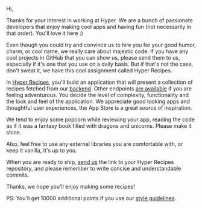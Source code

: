 Hi,

Thanks for your interest in working at Hyper. We are a bunch of passionate developers that enjoy making cool apps and having fun (not necessarily in that order). You'll love it here :)

Even though you could try and convince us to hire you for your good humor, charm, or cool name, we really care about majestic code. If you have any cool projects in GitHub that you can show us, please send them to us, especially if it's one that you use on a daily basis. But if that's not the case, don't sweat it, we have this cool assignment called Hyper Recipes.

In [Hyper Recipes](https://github.com/hyperoslo/hyper-recipes), you'll build an application that will present a collection of recipes fetched from our [ backend](http://hyper-recipes.herokuapp.com/recipes). Other endpoints [are available](https://github.com/hyperoslo/hyper-recipes/blob/master/README.md) if you are feeling adventurous. You decide the level of complexity, functionality and the look and feel of the application. We appreciate good looking apps and thoughtful user experiences, the App Store is a great source of inspiration.

We tend to enjoy some popcorn while reviewing your app, reading the code as if it was a fantasy book filled with dragons and unicorns. Please make it shine.

Also, feel free to use any external libraries you are comfortable with, or keep it vanilla, it's up to you.

When you are ready to ship, [send us](mailto:ios@hyper.no) the link to your Hyper Recipes repository, and please remember to write concise and understandable commits.

Thanks, we hope you'll enjoy making some recipes!

PS: You'll get 10000 additional points if you use our [style guidelines](style-guidelines/README.md).
